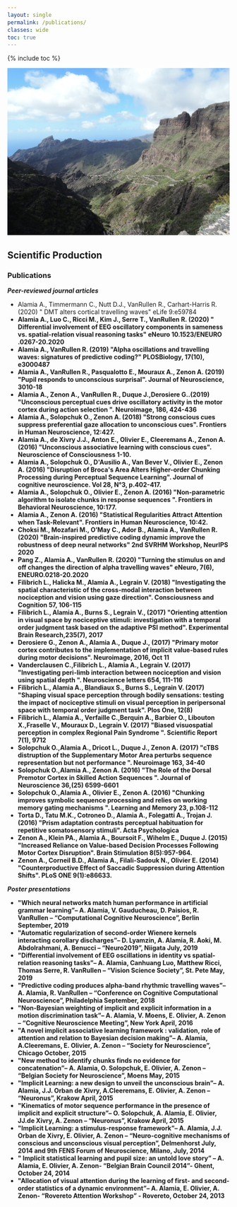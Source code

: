 ```yaml
---
layout: single
permalink: /publications/
classes: wide
toc: true
---
```

{% include toc %}

<img src="/assets/images/publications.jpg" alt="My research"> 

## Scientific Production

### Publications

***Peer-reviewed journal articles***

* Alamia A.,  Timmermann C., Nutt D.J., VanRullen R., Carhart-Harris R. (2020) " DMT alters cortical travelling waves" eLife 9:e59784 <b>
* Alamia A.,  Luo C., Ricci M., Kim J., Serre T., VanRullen R. (2020) " Differential involvement of EEG oscillatory components in sameness vs. spatial-relation visual reasoning tasks" eNeuro 10.1523/ENEURO .0267-20.2020 <b>
* Alamia A., VanRullen R. (2019) "Alpha oscillations and travelling waves: signatures of predictive coding?" PLOSBiology, 17(10), e3000487 <b>
* Alamia A., VanRullen R., Pasqualotto E., Mouraux A., Zenon A. (2019) "Pupil responds to unconscious surprisal". Journal of Neuroscience, 3010-18 <b>
* Alamia A., Zenon A., VanRullen R., Duque J.,Derosiere G..(2019) "Unconscious perceptual cues drive oscillatory activity in the motor cortex during action selection ". Neuroimage, 186, 424-436 <b>
* Alamia A., Solopchuk O., Zenon A. (2018) "Strong conscious cues suppress preferential gaze allocation to unconscious cues". Frontiers in Human Neuroscience, 12:427. <b>
* Alamia A., de Xivry J.J., Anton E., Olivier E., Cleeremans A., Zenon A. (2016) "Unconscious associative learning with conscious cues". Neuroscience of Consciousness 1-10. <b>
* Alamia A., Solopchuk O., D'Ausilio A., Van Bever V., Olivier E., Zenon A.  (2016) "Disruption of Broca's Area Alters Higher-order Chunking Processing during Perceptual Sequence Learning". Journal of cognitive neuroscience. Vol 28, N°3, p.402-417.  <b>
* Alamia A., Solopchuk O., Olivier E., Zenon A. (2016) "Non-parametric algorithm to isolate chunks in response sequences ". Frontiers in Behavioral Neuroscience, 10:177. <b>
* Alamia A., Zenon A. (2016) "Statistical Regularities Attract Attention when Task-Relevant". Frontiers in Human Neuroscience, 10:42.  <b> <b>
* Choksi M., Mozafari M., O’May C., Ador B., Alamia A., VanRullen R. (2020) "Brain-inspired predictive coding dynamic improve the robustness of deep neural networks" 2nd SVRHM Workshop, NeurIPS 2020 <b>
* Pang Z., Alamia A., VanRullen R. (2020) "Turning the stimulus on and off changes the direction of alpha travelling waves" eNeuro, 7(6), ENEURO.0218-20.2020 <b>
* Filibrich L., Halicka M., Alamia A., Legrain V. (2018) "Investigating the spatial characteristic of the cross-modal interaction between nociception and vision using gaze direction". Consciousness and Cognition 57, 106-115 <b>
* Filibrich L., Alamia A., Burns S., Legrain V., (2017) "Orienting attention in visual space by nociceptive stimuli: investigation with a temporal order judgment task based on the adaptive PSI method". Experimental Brain Research,235(7), 2017 <b>
* Derosiere G., Zenon A., Alamia A., Duque J., (2017) "Primary motor cortex contributes to the implementation of implicit value-based rules during motor decisions". Neuroimage, 2016, Oct 11 <b> 
* Vanderclausen C.,Filibrich L., Alamia A., Legrain V. (2017) "Investigating peri-limb interaction between nociception and vision using spatial depth ". Neuroscience letters 654, 111-116  <b>
* Filibrich L., Alamia A., Blandiaux S., Burns S., Legrain V. (2017) "Shaping visual space perception through bodily sensations: testing the impact of nociceptive stimuli on visual perception in peripersonal space with temporal order judgment task". Plos One, 12(8) <b>
* Filibrich L., Alamia A., Verfaille C.,Berquin A., Barbier O., Libouton X.,Fraselle V., Mouraux D., Legrain V. (2017) "Biased visuospatial perception in complex Regional Pain Syndrome ". Scientific Report 7(1), 9712  <b>
* Solopchuk O.,Alamia A., Dricot L., Duque J., Zenon A. (2017) "cTBS distruption of the Supplementary Motor Area perturbs sequence representation but not performance ". Neuroimage 163, 34-40  <b>
* Solopchuk O.,Alamia A., Zenon A. (2016) "The Role of the Dorsal Premotor Cortex in Skilled Action Sequences ". Journal of Neuroscience 36,(25) 6599-6601  <b>
* Solopchuk O.,Alamia A., Olivier E., Zenon A. (2016) "Chunking improves symbolic sequence processing and relies on working memory gating mechanisms ". Learning and Memory 23, p.108-112  <b>
* Torta D., Tatu M.K., Cotroneo D., Alamia A., Folegatti A., Trojan J.  (2016) "Prism adaptation contrasts perceptual habituation for repetitive somatosensory stimuli". Acta Psychologica <b>
* Zenon A., Klein PA., Alamia A., Boursoit F., Wihelm E., Duque J. (2015) "Increased Reliance on Value-based Decision Processes Following Motor Cortex Disruption". Brain Stimulation 8(5):957-964. <b>
* Zenon A., Corneil B.D., Alamia A., Filali-Sadouk N., Olivier E. (2014) "Counterproductive Effect of Saccadic Suppression during Attention Shifts". PLoS ONE 9(1):e86633. <b>

***Poster presentations***
* "Which neural networks match human performance in artificial grammar learning”– A. Alamia, V. Gauducheau, D. Paisios, R. VanRullen –  “Computational Cognitive Neuroscience”, Berlin September, 2019 <b>
* "Automatic regularization of second-order Wienere kernels interacting corollary discharges”– D. Lyamzin, A. Alamia, R. Aoki, M. Abdolrahmani, A. Benucci  –  “Neuro2019”, Niigata July, 2019 <b>
* "Differential involvement of EEG oscillations in identity vs spatial-relation reasoning tasks”– A. Alamia, Canhuang Luo, Matthew Ricci, Thomas Serre, R. VanRullen –  “Vision Science Society”, St. Pete May, 2019 <b>
* "Predictive coding produces alpha-band rhythmic travelling waves”– A. Alamia, R. VanRullen –  “Conference on Cognitive Computational Neuroscience”, Philadelphia September, 2018 <b>
* "Non-Bayesian weighting of implicit and explicit information in a motion discrimination task”– A. Alamia, V. Moens, E. Olivier, A. Zenon –  “Cognitive Neuroscience Meeting”, New York April, 2016 <b>
* "A novel implicit associative learning framework : validation, role of attention and relation to Bayesian decision making”– A. Alamia, A.Cleeremans, E. Olivier, A. Zenon –  “Society for Neuroscience”, Chicago October, 2015 <b> 
* "New method to identify chunks finds no evidence for concatenation”– A. Alamia, O. Solopchuk, E. Olivier, A. Zenon –  “Belgian Society for Neuroscience”, Moens May, 2015 <b> 
* "Implicit Learning: a new design to unveil the unconscious brain”– A. Alamia, J.J. Orban de Xivry, A.Cleeremans, E. Olivier, A. Zenon –  “Neuronus”, Krakow April, 2015 <b> 
* "Kinematics of motor sequence performance in the presence of implicit and explicit structure”– O. Solopchuk, A. Alamia, E. Olivier, JJ.de Xivry, A. Zenon –  “Neuronus”, Krakow April, 2015 <b>  
* "Implicit Learning: a stimulus-response framework”– A. Alamia, J.J. Orban de Xivry, E. Olivier, A. Zenon – “Neuro-cognitive mechanisms of conscious and unconscious visual perception”, Delmenhorst July, 2014 and 9th FENS Forum of Neuroscience, Milano, July, 2014 <b>
* " Implicit statistical learning and pupil size: an untold love story” – A. Alamia, E. Olivier, A. Zenon- “Belgian Brain Council 2014”- Ghent, October 24, 2014 <b> 
* "Allocation of visual attention during the learning of first- and second-order statistics of a dynamic environment”– A. Alamia, E. Olivier, A. Zenon- “Rovereto Attention Workshop”  - Rovereto, October 24, 2013 <b>

